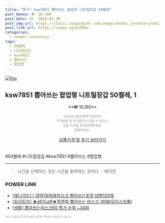 ```yaml
--- 
title: "특가! ksw7851 뽑아쓰는 팝업형 니트릴장갑 50켤레" 
post_money: ₩. 10,180 
post_date: dt. 2020.01.30 
post_img_url: https://static.coupangcdn.com/image/vendor_inventory/e413/753e0800f07e68a7410a01884cfac1a542df4ffddd1069bb8fff53e73592.jpg 
post_link_url: https://coupa.ng/bnFRAu 
categories: 
  - vendor_inventory 
tags: 
  - 50켤레 
  - 니트릴장갑 
  - ksw7851 
  - 뽑아쓰는 
  - 팝업형 
--- 
```

[![foo](https://static.coupangcdn.com/image/vendor_inventory/e413/753e0800f07e68a7410a01884cfac1a542df4ffddd1069bb8fff53e73592.jpg)](https://coupa.ng/bnFRAu) 

## ksw7851 뽑아쓰는 팝업형 니트릴장갑 50켤레, 1 
<p style="text-align: center;">**₩ 10,180**</p> 
<p style="text-align: center;"><span style="color: #898c8f; font-family: Georgia,Times,serif; font-size: 0.75em;">2020년01월30일에 작성되어, <br>가격변동 및 추가할인이 있을 수 있으니,<br> 상품 가격을 꼭!확인해주세요.<br>행복하세요~</span> 
</p>	 
<div markdown="0" style="text-align: center;"><a href="https://coupa.ng/bnFRAu" class="btn btn--success">상품가격 및 후기 보러가기</a></div> 
<br><br> 
  #50켤레 #니트릴장갑 #ksw7851 #뽑아쓰는 #팝업형 
<hr> 

> 시간을 선택하는 것은 시간을 절약하는 것이다. - 베이컨 


### POWER LINK

* <a href="https://blog.naver.com/fasyy4321/221789465628" target="_blank">[애니가드] [ 큐어]일회용마스크 뽑아쓰는포장 대형120매</a>
* <a href="https://blog.naver.com/fasyy4321/221789102093" target="_blank">[듀이트리] ★40%off★픽앤퀵 뽑아쓰는 마스크 30매(모이스처풀)</a>
* <a href="https://blog.naver.com/sakai111/221790426257" target="_blank"> [생활] 뽑아쓰는마스크50 특가 순위 ~34위</a>

<span style="color: #898c8f; font-family: Georgia,Times,serif; font-size: 0.55em;">파트너스활동으로 작성자에게 일정액의 커미션이 제공될수 있습니다.</span> 
